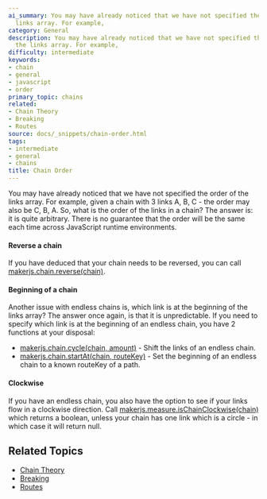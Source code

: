 ```yaml
---
ai_summary: You may have already noticed that we have not specified the order of the
  links array. For example,
category: General
description: You may have already noticed that we have not specified the order of
  the links array. For example,
difficulty: intermediate
keywords:
- chain
- general
- javascript
- order
primary_topic: chains
related:
- Chain Theory
- Breaking
- Routes
source: docs/_snippets/chain-order.html
tags:
- intermediate
- general
- chains
title: Chain Order
---
```

You may have already noticed that we have not specified the order of the links array. For example,
given a chain with 3 links A, B, C - the order may also be C, B, A. So, what is the order of the links in a chain?
The answer is: it is quite arbitrary. There is no guarantee that the order will be the same each time across JavaScript runtime environments.

#### Reverse a chain

If you have deduced that your chain needs to be reversed, you can call [makerjs.chain.reverse(chain)](/docs/api/modules/makerjs.chain.md#reverse).

#### Beginning of a chain

Another issue with endless chains is, which link is at the beginning of the links array? The answer once again, is that it is unpredictable.
If you need to specify which link is at the beginning of an endless chain, you have 2 functions at your disposal:

* [makerjs.chain.cycle(chain, amount)](/docs/api/modules/makerjs.chain.md#cycle) - Shift the links of an endless chain.
* [makerjs.chain.startAt(chain, routeKey)](/docs/api/modules/makerjs.chain.md#startat) - Set the beginning of an endless chain to a known routeKey of a path.

#### Clockwise

If you have an endless chain, you also have the option to see if your links flow in a clockwise direction.
Call [makerjs.measure.isChainClockwise(chain)](/docs/api/modules/makerjs.measure.md#ischainclockwise)
which returns a boolean, unless your chain has one link which is a circle - in which case it will return null.

## Related Topics

- [Chain Theory](../index.md)
- [Breaking](../index.md)
- [Routes](../index.md)
